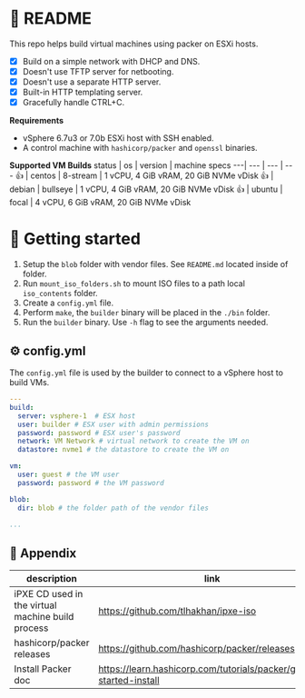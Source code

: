 # 📖 README
This repo helps build virtual machines using packer on ESXi hosts.

- [x] Build on a simple network with DHCP and DNS. 
- [x] Doesn't use TFTP server for netbooting.
- [x] Doesn't use a separate HTTP server.
- [x] Built-in HTTP templating server.
- [x] Gracefully handle CTRL+C.

**Requirements**
- vSphere 6.7u3 or 7.0b ESXi host with SSH enabled.
- A control machine with `hashicorp/packer` and `openssl` binaries.

**Supported VM Builds**
status | os | version | machine specs
---| --- | --- | ---
👍 | centos | 8-stream | 1 vCPU, 4 GiB vRAM, 20 GiB NVMe vDisk
👍 | debian | bullseye | 1 vCPU, 4 GiB vRAM, 20 GiB NVMe vDisk
👍 | ubuntu | focal | 4 vCPU, 6 GiB vRAM, 20 GiB NVMe vDisk

# 🌱 Getting started
1. Setup the `blob` folder with vendor files.  See `README.md` located inside of folder.
1. Run `mount_iso_folders.sh` to mount ISO files to a path local `iso_contents` folder.
1. Create a `config.yml` file.
1. Perform `make`, the `builder` binary will be placed in the `./bin` folder.
1. Run the `builder` binary.  Use `-h` flag to see the arguments needed.

## ⚙️ config.yml
The `config.yml` file is used by the builder to connect to a vSphere host to build VMs.

```yaml
---
build:
  server: vsphere-1  # ESX host
  user: builder # ESX user with admin permissions
  password: password # ESX user's password
  network: VM Network # virtual network to create the VM on
  datastore: nvme1 # the datastore to create the VM on

vm:
  user: guest # the VM user
  password: password # the VM password

blob:
  dir: blob # the folder path of the vendor files
  
...
```
## 👏 Appendix
description | link 
--- | ---
iPXE CD used in the virtual machine build process | <https://github.com/tlhakhan/ipxe-iso>
hashicorp/packer releases | <https://github.com/hashicorp/packer/releases>
Install Packer doc | <https://learn.hashicorp.com/tutorials/packer/getting-started-install>
